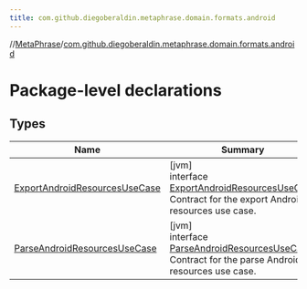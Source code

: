 ```yaml
---
title: com.github.diegoberaldin.metaphrase.domain.formats.android
---
```

//[MetaPhrase](../../index.html)/[com.github.diegoberaldin.metaphrase.domain.formats.android](index.html)



# Package-level declarations



## Types


| Name | Summary |
|---|---|
| [ExportAndroidResourcesUseCase](-export-android-resources-use-case/index.html) | [jvm]<br>interface [ExportAndroidResourcesUseCase](-export-android-resources-use-case/index.html)<br>Contract for the export Android resources use case. |
| [ParseAndroidResourcesUseCase](-parse-android-resources-use-case/index.html) | [jvm]<br>interface [ParseAndroidResourcesUseCase](-parse-android-resources-use-case/index.html)<br>Contract for the parse Android resources use case. |

